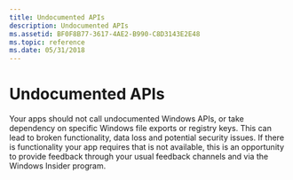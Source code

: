 ```yaml
---
title: Undocumented APIs
description: Undocumented APIs
ms.assetid: BF0F8B77-3617-4AE2-B990-C8D3143E2E48
ms.topic: reference
ms.date: 05/31/2018
---
```


# Undocumented APIs

Your apps should not call undocumented Windows APIs, or take dependency on specific Windows file exports or registry keys. This can lead to broken functionality, data loss and potential security issues. If there is functionality your app requires that is not available, this is an opportunity to provide feedback through your usual feedback channels and via the Windows Insider program.

 

 




